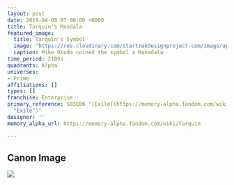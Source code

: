 ```yaml
---
layout: post
date: 2019-04-08 07:00:00 +0000
title: Tarquin's Mandala
featured_image:
  title: Tarquin's Symbol
  image: "https://res.cloudinary.com/startrekdesignproject-com/image/upload/v1554863420/Tarquin.png"
  caption: Mike Okuda coined the symbol a Manadala
time_period: 2100s
quadrants: Alpha
universes:
- Prime
affiliations: []
types: []
franchise: Enterprise
primary_reference: S03E06 "[Exile](https://memory-alpha.fandom.com/wiki/Exile
  "Exile")"
designer: ''
memory_alpha_url: https://memory-alpha.fandom.com/wiki/Tarquin

---
```

## Canon Image

![](https://res.cloudinary.com/startrekdesignproject-com/image/upload/v1554739065/Tarquin1.jpg)